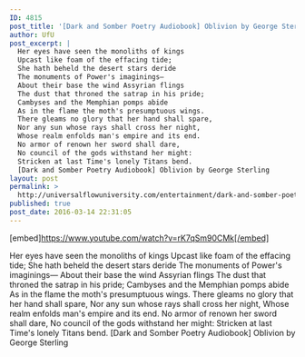 ```yaml
---
ID: 4815
post_title: '[Dark and Somber Poetry Audiobook] Oblivion by George Sterling'
author: UfU
post_excerpt: |
  Her eyes have seen the monoliths of kings
  Upcast like foam of the effacing tide;
  She hath beheld the desert stars deride
  The monuments of Power's imaginings—
  About their base the wind Assyrian flings
  The dust that throned the satrap in his pride;
  Cambyses and the Memphian pomps abide
  As in the flame the moth's presumptuous wings.
  There gleams no glory that her hand shall spare,
  Nor any sun whose rays shall cross her night,
  Whose realm enfolds man's empire and its end.
  No armor of renown her sword shall dare,
  No council of the gods withstand her might:
  Stricken at last Time's lonely Titans bend.
  [Dark and Somber Poetry Audiobook] Oblivion by George Sterling
layout: post
permalink: >
  http://universalflowuniversity.com/entertainment/dark-and-somber-poetry-audiobook-oblivion-by-george-sterling/
published: true
post_date: 2016-03-14 22:31:05
---
```

[embed]https://www.youtube.com/watch?v=rK7qSm90CMk[/embed]<br>
<p>Her eyes have seen the monoliths of kings
    Upcast like foam of the effacing tide;
    She hath beheld the desert stars deride
The monuments of Power's imaginings—
About their base the wind Assyrian flings
    The dust that throned the satrap in his pride;
    Cambyses and the Memphian pomps abide
As in the flame the moth's presumptuous wings.
There gleams no glory that her hand shall spare,
    Nor any sun whose rays shall cross her night,
        Whose realm enfolds man's empire and its end.
No armor of renown her sword shall dare,
    No council of the gods withstand her might:
        Stricken at last Time's lonely Titans bend.
[Dark and Somber Poetry Audiobook] Oblivion by George Sterling</p>